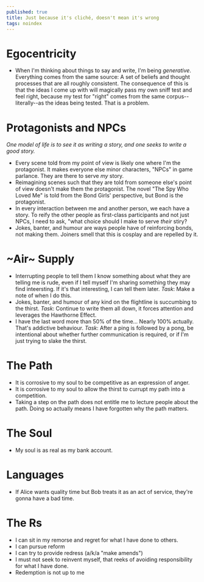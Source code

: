 ```yaml
---
published: true
title: Just because it's cliché, doesn't mean it's wrong
tags: noindex
---
```


# Egocentricity

- When I'm thinking about things to say and write, I'm being _generative_. Everything comes from the same source: A set of beliefs and thought processes that are all roughly consistent. The consequence of this is that the ideas I come up with will magically pass my own sniff test and feel right, because my test for "right" comes from the same corpus--literally--as the ideas being tested. That is a problem.

# Protagonists and NPCs

_One model of life is to see it as writing a story, and one seeks to write a good story._

- Every scene told from my point of view is likely one where I'm the protagonist. It makes everyone else minor characters, "NPCs" in game parlance. They are there to serve _my_ story.
- Reimagining scenes such that they are told from someone else's point of view doesn't make them the protagonist. The novel "The Spy Who Loved Me" is told from the Bond Girls' perspective, but Bond is the protagonist.
- In every interaction between me and another person, we each have a story. To reify the other people as first-class participants and not just NPCs, I need to ask, "what choice should I make to serve _their_ stiry?
- Jokes, banter, and humour are ways people have of reinforcing bonds, not making them. Joiners smell that this is cosplay and are repelled by it.

# ~Air~ Supply

- Interrupting people to tell them I know something about what they are telling me is rude, even if I tell myself I'm sharing something they may find inteersting. If it's that interesting, I can tell them later. _Task_: Make a note of when I do this.
- Jokes, banter, and humour of any kind on the flightline is succumbing to the thirst. _Task_: Continue to write them all down, it forces attention and leverages the Hawthorne Effect.
- I have the last word more than 50% of the time... Nearly 100% actually. That's addictive behaviour. _Task_: After a ping is followed by a pong, be intentional about whether further communication is required, or if I'm just trying to slake the thirst.

# The Path

- It is corrosive to my soul to be competitive as an expression of anger.
- It is corrosive to my soul to allow the thirst to currupt my path into a competition.
- Taking a step on the path does not entitle me to lecture people about the path. Doing so actually means I have forgotten why the path matters.

# The Soul

- My soul is as real as my bank account.

# Languages

- If Alice wants quality time but Bob treats it as an act of service, they're gonna have a bad time.

# The Rs

- I can sit in my remorse and regret for what I have done to others.
- I can pursue reform
- I can try to provide redress (a/k/a "make amends")
- I must not seek to reinvent myself, that reeks of avoiding responsibility for what I have done.
- Redemption is not up to me 

